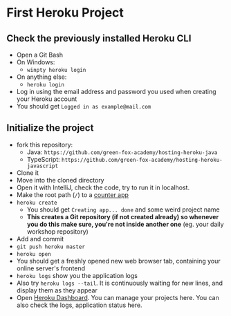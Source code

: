 # First Heroku Project

## Check the previously installed Heroku CLI

- Open a Git Bash
- On Windows:
  - `winpty heroku login`
- On anything else:
  - `heroku login`
- Log in using the email address and password you used when creating your Heroku
  account
- You should get `Logged in as example@mail.com`

## Initialize the project

- fork this repository:
  - Java: `https://github.com/green-fox-academy/hosting-heroku-java`
  - TypeScript: `https://github.com/green-fox-academy/hosting-heroku-javascript`
- Clone it
- Move into the cloned directory
- Open it with IntelliJ, check the code, try to run it in localhost.
- Make the root path (`/`) to a
  [counter app](../../backend-intro/java.md#web-greet-counter-app)
- `heroku create`
  - You should get `Creating app... done` and some weird project name
  - **This creates a Git repository (if not created already) so whenever you do
    this make sure, you're not inside another one** (eg. your daily workshop
    repository)
- Add and commit
- `git push heroku master`
- `heroku open`
- You should get a freshly opened new web browser tab, containing your online
  server's frontend
- `heroku logs` show you the application logs
- Also try `heroku logs --tail`. It is continuously waiting for new lines, and
  display them as they appear
- Open [Heroku Dashboard](https://dashboard.heroku.com/apps). You can manage
  your projects here. You can also check the logs, application status here.
